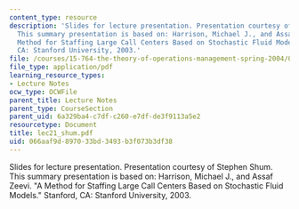```yaml
---
content_type: resource
description: 'Slides for lecture presentation. Presentation courtesy of Stephen Shum.
  This summary presentation is based on: Harrison, Michael J., and Assaf Zeevi. "A
  Method for Staffing Large Call Centers Based on Stochastic Fluid Models." Stanford,
  CA: Stanford University, 2003.'
file: /courses/15-764-the-theory-of-operations-management-spring-2004/066aaf9d897033bd3493b3f073b3df38_lec21_shum.pdf
file_type: application/pdf
learning_resource_types:
- Lecture Notes
ocw_type: OCWFile
parent_title: Lecture Notes
parent_type: CourseSection
parent_uid: 6a329ba4-c7df-c260-e7df-de3f9113a5e2
resourcetype: Document
title: lec21_shum.pdf
uid: 066aaf9d-8970-33bd-3493-b3f073b3df38
---
```

Slides for lecture presentation. Presentation courtesy of Stephen Shum. This summary presentation is based on: Harrison, Michael J., and Assaf Zeevi. "A Method for Staffing Large Call Centers Based on Stochastic Fluid Models." Stanford, CA: Stanford University, 2003.

